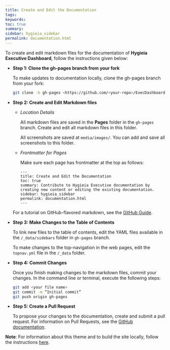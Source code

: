 ```yaml
---
title: Create and Edit the Documentation
tags:
keywords:
toc: true
summary: 
sidebar: hygieia_sidebar
permalink: documentation.html
---
```


To create and edit markdown files for the documentation of **Hygieia Executive Dashboard**, follow the instructions given below:


*	**Step 1: Clone the gh-pages branch from your fork**

    To make updates to documentation locally, clone the gh-pages branch from your fork:
	
	```bash
	git clone -b gh-pages <https://github.com/<your-repo>/ExecDashboard.git>
	```
	
*	**Step 2: Create and Edit Markdown files**
    
    - *Location Details*
	
	  All markdown files are saved in the **Pages** folder in the `gh-pages` branch. Create and edit all markdown files in this folder.
	
	  All screenshots are saved at `media/images/`. You can add and save all screenshots to this folder.
	
	- *Frontmatter for Pages*
	
	  Make sure each page has frontmatter at the top as follows:
	  
	  ```properties
	  ---
      title: Create and Edit the Documentation
      toc: true
      summary: Contribute to Hygieia Executive documentation by creating new content or editing the existing documentation.
      sidebar: hygieia_sidebar
      permalink: documentation.html
      ---
	  ```
	  
	For a tutorial on GitHub-flavored markdown, see the [GitHub Guide]( https://guides.github.com/features/mastering-markdown/).

*	**Step 3: Make Changes to the Table of Contents**	
	
    To link new files to the table of contents, edit the YAML files available in the `/_data/sidebars` folder in `gh-pages` branch. 
	
    To make changes to the top-navigation in the web pages, edit the `topnav.yml` file in the `/_data` folder.

*	**Step 4: Commit Changes**	
    
	Once you finish making changes to the markdown files, commit your changes.
	In the command line or terminal, execute the following steps:
	
	```bash
    git add <your file name>
    git commit -m “Initial commit”
    git push origin gh-pages
	```
	
*	**Step 5: Create a Pull Request**	

    To propose your changes to the documentation, create and submit a pull request. For information on Pull Requests, see the [GitHub documentation]( https://help.github.com/articles/creating-a-pull-request/#creating-the-pull-request).

**Note**: For information about this theme and to build the site locally, follow the instructions [here](http://idratherbewriting.com/documentation-theme-jekyll/index.html).